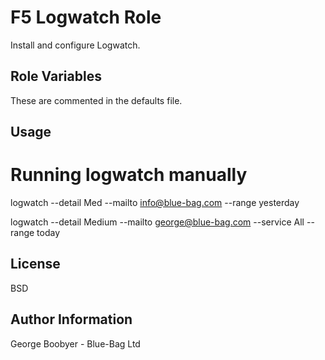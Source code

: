 
F5 Logwatch Role
==============
Install and configure Logwatch.

Role Variables
--------------------
These are commented in the defaults file.

Usage
---------



# Running logwatch manually
logwatch --detail Med --mailto info@blue-bag.com  --range yesterday

logwatch --detail Medium --mailto george@blue-bag.com --service All --range today



License
-------
BSD

Author Information
------------------
George Boobyer - Blue-Bag Ltd
